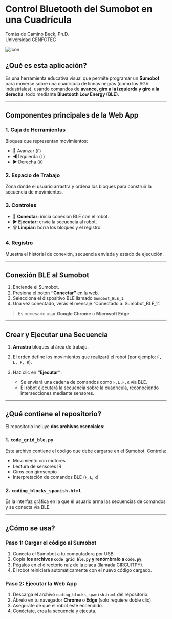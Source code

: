 # Control Bluetooth del Sumobot en una Cuadrícula
Tomás de Camino Beck, Ph.D.  
Universidad CENFOTEC

![icon](https://github.com/Universidad-Cenfotec/Sumobot/blob/main/c%C3%B3digos_de_ejemplo/codigo_bloques/icono_sumobot.jpeg)


## ¿Qué es esta aplicación?

Es una herramienta educativa visual que permite programar un **Sumobot** para moverse sobre una cuadrícula de líneas negras (como los AGV industriales), usando comandos de **avance, giro a la izquierda y giro a la derecha**, todo mediante **Bluetooth Low Energy (BLE)**.

---

## Componentes principales de la Web App

### 1. **Caja de Herramientas**

Bloques que representan movimientos:

* 🔼 Avanzar (`F`)
* ◀️ Izquierda (`L`)
* ▶️ Derecha (`R`)

### 2. **Espacio de Trabajo**

Zona donde el usuario arrastra y ordena los bloques para construir la secuencia de movimientos.

### 3. **Controles**

* 🔷 **Conectar:** inicia conexión BLE con el robot.
* ▶️ **Ejecutar:** envía la secuencia al robot.
* 🗑️ **Limpiar:** borra los bloques y el registro.

### 4. **Registro**

Muestra el historial de conexión, secuencia enviada y estado de ejecución.

---

## Conexión BLE al Sumobot

1. Enciende el Sumobot.
2. Presiona el botón **“Conectar”** en la web.
3. Selecciona el dispositivo BLE llamado `Sumobot_BLE_1`.
4. Una vez conectado, verás el mensaje “Conectado a: Sumobot\_BLE\_1”.

> Es necesario usar **Google Chrome** o **Microsoft Edge**.

---

## Crear y Ejecutar una Secuencia

1. **Arrastra** bloques al área de trabajo.
2. El orden define los movimientos que realizará el robot (por ejemplo: `F, L, F, R`).
3. Haz clic en **“Ejecutar”**:

   * Se enviará una cadena de comandos como `F,L,F,R` vía BLE.
   * El robot ejecutará la secuencia sobre la cuadrícula, reconociendo intersecciones mediante sensores.

---

## ¿Qué contiene el repositorio?

El repositorio incluye **dos archivos esenciales**:

### 1. `code_grid_ble.py`

Este archivo contiene el código que debe cargarse en el Sumobot. Controla:

* Movimiento con motores
* Lectura de sensores IR
* Giros con giroscopio
* Interpretación de comandos BLE (`F`, `L`, `R`)

### 2. `coding_blocks_spanish.html`

Es la interfaz gráfica en la que el usuario arma las secuencias de comandos y se conecta vía BLE.

---

## ¿Cómo se usa?

### Paso 1: Cargar el código al Sumobot

1. Conecta el Sumobot a tu computadora por USB.
2. Copia **los archivos `code_grid_ble.py` y renómbralo a `code.py`**.
3. Pégalos en el directorio raíz de la placa (llamada CIRCUITPY).
4. El robot reiniciará automáticamente con el nuevo código cargado.

### Paso 2: Ejecutar la Web App

1. Descarga el archivo `coding_blocks_spanish.html` del repositorio.
2. Ábrelo en tu navegador **Chrome** o **Edge** (solo requiere doble clic).
3. Asegúrate de que el robot esté encendido.
4. Conéctate, crea la secuencia y ejecuta.
